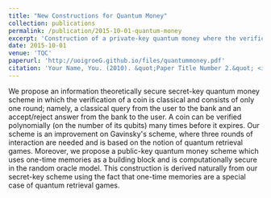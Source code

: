 ```yaml
---
title: "New Constructions for Quantum Money"
collection: publications
permalink: /publication/2015-10-01-quantum-money
excerpt: 'Construction of a private-key quantum money where the verification of a coin requires only a two-round classical protocol with the bank.'
date: 2015-10-01
venue: 'TQC'
paperurl: 'http://uoigroeG.github.io/files/quantummoney.pdf'
citation: 'Your Name, You. (2010). &quot;Paper Title Number 2.&quot; <i>Journal 1</i>. 1(2).'
---
```

We propose an information theoretically secure secret-key quantum money scheme in which the
verification of a coin is classical and consists of only one round; namely, a classical query from the
user to the bank and an accept/reject answer from the bank to the user. A coin can be verified
polynomially (on the number of its qubits) many times before it expires. Our scheme is an improvement
on Gavinsky's scheme, where three rounds of interaction are needed and is based on the
notion of quantum retrieval games.
Moreover, we propose a public-key quantum money scheme which uses one-time memories as
a building block and is computationally secure in the random oracle model. This construction is
derived naturally from our secret-key scheme using the fact that one-time memories are a special case
of quantum retrieval games.
